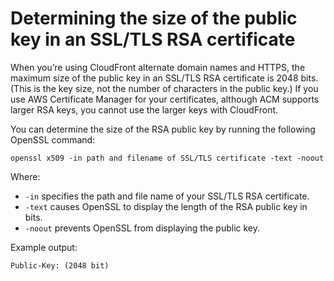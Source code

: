 # Determining the size of the public key in an SSL/TLS RSA certificate<a name="cnames-and-https-size-of-public-key"></a>

When you’re using CloudFront alternate domain names and HTTPS, the maximum size of the public key in an SSL/TLS RSA certificate is 2048 bits\. \(This is the key size, not the number of characters in the public key\.\) If you use AWS Certificate Manager for your certificates, although ACM supports larger RSA keys, you cannot use the larger keys with CloudFront\.

You can determine the size of the RSA public key by running the following OpenSSL command:

```
openssl x509 -in path and filename of SSL/TLS certificate -text -noout 
```

Where:
+ `-in` specifies the path and file name of your SSL/TLS RSA certificate\.
+ `-text` causes OpenSSL to display the length of the RSA public key in bits\.
+ `-noout` prevents OpenSSL from displaying the public key\.

Example output:

```
Public-Key: (2048 bit)
```